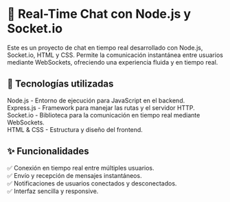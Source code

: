 <h1>📡 Real-Time Chat con Node.js y Socket.io</h1>

Este es un proyecto de chat en tiempo real desarrollado con Node.js, Socket.io, HTML y CSS. Permite la comunicación instantánea entre usuarios mediante WebSockets, ofreciendo una experiencia fluida y en tiempo real.

<h2>🚀 Tecnologías utilizadas</h2>

Node.js - Entorno de ejecución para JavaScript en el backend.<br>
Express.js - Framework para manejar las rutas y el servidor HTTP.<br>
Socket.io - Biblioteca para la comunicación en tiempo real mediante WebSockets.<br>
HTML & CSS - Estructura y diseño del frontend.

<h2>✨ Funcionalidades</h2>

✅ Conexión en tiempo real entre múltiples usuarios. <br>
✅ Envío y recepción de mensajes instantáneos. <br>
✅ Notificaciones de usuarios conectados y desconectados.<br>
✅ Interfaz sencilla y responsive.
